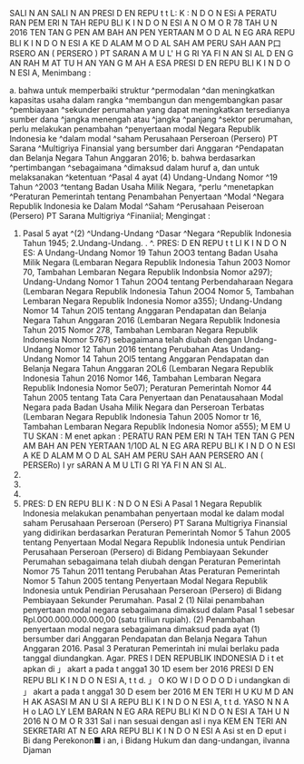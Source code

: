  SALI N AN SALI N AN PRESI D EN REPU t t L: K : N D O N ESi A PERATU RAN PEM ERI N TAH REPU BLI K I N D O N ESI A N O M O R 78 TAH U N 2016 TEN TAN G PEN AM BAH AN PEN YERTAAN M O D AL N EG ARA REPU BLI K I N D O N ESI A KE D ALAM M O D AL SAH AM PERU SAH AAN P口RSERO AN ( PERSERO ) PT SARAN A M U L' H G RI YA FI N AN SI AL D EN G AN RAH M AT TU H AN YAN G M AH A ESA PRESI D EN REPU BLI K I N D O N ESI A,
Menimbang :

a. bahwa untuk memperbaiki struktur ^permodalan ^dan meningkatkan kapasitas usaha dalam rangka ^membangun dan mengembangkan pasar ^pembiayaan ^sekunder perumahan yang dapat meningkatkan tersedianya sumber dana ^jangka menengah atau ^jangka ^panjang ^sektor perumahan, perlu melakukan penambahan ^penyertaan modal Negara Republik Indonesia ke ^dalam modal ^saham Perusahaan Perseroan (Persero) PT Sarana ^Multigriya Finansial yang bersumber dari Anggaran ^Pendapatan dan Belanja Negara Tahun Anggaran 2016;
b. bahwa berdasarkan ^pertimbangan ^sebagaimana ^dimaksud dalam huruf a, dan untuk melaksanakan ^ketentuan ^Pasal 4 ayat (4) Undang-Undang Nomor ^19 Tahun ^2003 ^tentang Badan Usaha Milik Negara, ^perlu ^menetapkan ^Peraturan Pemerintah tentang Penambahan Penyertaan ^Modal ^Negara Republik Indonesia ke Dalam Modal ^Saham ^Perusahaan Peiseroan (Persero) PT Sarana Multigriya ^Finaniial;
Mengingat :

1. Pasal 5 ayat ^(2) ^Undang-Undang ^Dasar ^Negara ^Republik Indonesia Tahun 1945;
2.Undang-Undang. . ^. PRES: D EN REPU t t LI K I N D O N ES: A Undang-Undang Nomor 19 Tahun 2OO3 tentang Badan Usaha Milik Negara (Lembaran Negara Republik Indonesia Tahun 2003 Nomor 70, Tambahan Lembaran Negara Republik Indonbsia Nomor a297); Undang-Undang Nomor 1 Tahun 2OO4 tentang Perbendaharaan Negara (Lembaran Negara Republik Indonesia Tahun 2OO4 Nomor 5, Tambahan Lembaran Negara Republik Indonesia Nomor a355); Undang-Undang Nomor 14 Tahun 2Ol5 tentang Anggaran Pendapatan dan Belanja Negara Tahun Anggaran 2016 (Lembaran Negara Republik Indonesia Tahun 2015 Nomor 278, Tambahan Lembaran Negara Republik Indonesia Nomor 5767) sebagaimana telah diubah dengan Undang-Undang Nomor 12 Tahun 2016 tentang Perubahan Atas Undang- Undang Nomor 14 Tahun 2Ol5 tentang Anggaran Pendapatan dan Belanja Negara Tahun Anggaran 2OL6 (Lembaran Negara Republik Indonesia Tahun 2016 Nomor 146, Tambahan Lembaran Negara Republik Indonesia Nomor 5e07); Peraturan Pemerintah Nomor 44 Tahun 2005 tentang Tata Cara Penyertaan dan Penatausahaan Modal Negara pada Badan Usaha Milik Negara dan Perseroan Terbatas (Lembaran Negara Republik Indonesia Tahun 2005 Nomor tr 16, Tambahan Lembaran Negara Republik Indonesia Nomor a555); M EM U TU SKAN : M enet apkan : PERATU RAN PEM ERI N TAH TEN TAN G PEN AM BAH AN PEN YERTAAN 1/10D AL N EG ARA REPU BLI K I N D O N ESI A KE D ALAM M O D AL SAH AM PERU SAH AAN PERSERO AN ( PERSERo) I yr sARAN A M U LTI G RI YA FI N AN SI AL.
2.
3.
4.
5. PRES: D EN REPU BLI K : N D O N ESi A
Pasal 1
Negara Republik Indonesia melakukan penambahan penyertaan modal ke dalam modal saham Perusahaan Perseroan (Persero) PT Sarana Multigriya Finansial yang didirikan berdasarkan Peraturan Pemerintah Nomor 5 Tahun 2005 tentang Penyertaan Modal Negara Republik Indonesia untuk Pendirian Perusahaan Perseroan (Persero) di Bidang Pembiayaan Sekunder Perumahan sebagaimana telah diubah dengan Peraturan Pemerintah Nomor 75 Tahun 2011 tentang Perubahan Atas Peraturan Pemerintah Nomor 5 Tahun 2005 tentang Penyertaan Modal Negara Republik Indonesia untuk Pendirian Perusahaan Perseroan (Persero) di Bidang Pembiayaan Sekunder Perumahan.
Pasal 2
(1) Nilai penambahan penyertaan modal negara sebagaimana dimaksud dalam Pasal 1 sebesar Rpl.0O0.000.000.000,00 (satu triliun rupiah).
(2) Penambahan penyertaan modal negara sebagaimana dimaksud pada ayat (1) bersumber dari Anggaran Pendapatan dan Belanja Negara Tahun Anggaran 2016.
Pasal 3
Peraturan Pemerintah ini mulai berlaku pada tanggal diundangkan. Agar. PRES I DEN REPUBLIK INDONESIA D i t et apkan di 」 akart a pada t angga1 30 1D esem ber 2016 PRESI D EN REPU BLI K I N D O N ESI A, t t d. 」 O KO W I D O D O D i undangkan di 」 akart a pada t angga1 30 D esem ber 2016 M EN TERI H U KU M D AN H AK ASASI M AN U SI A REPU BLI K I N D O N ESI A, t t d. YASO N N A H o LAO LY LEM BARAN N EG ARA REPU BLI KI N D O N ESI A TAH U N 2016 N O M O R 331 Sal i nan sesuai dengan asl i nya KEM EN TERI AN SEKRETARI AT N EG ARA REPU BLI K I N D O N ESI A Asi st en D eput i Bi dang Perekonon■ i an, i Bidang Hukum dan dang-undangan, ilvanna Djaman